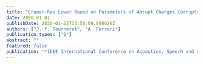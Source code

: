 ```yaml
---
title: "Cramer-Rao Lower Bound on Parameters of Abrupt Changes Corrupted by Additive and Multiplicative Noise"
date: 2000-01-01
publishDate: 2020-01-22T13:50:09.898626Z
authors: ["J. Y. Tourneret", "A. Ferrari"]
publication_types: ["1"]
abstract: ""
featured: false
publication: "*IEEE International Conference on Acoustics, Speech and Signal Processing (ICASSP)*"
---
```


